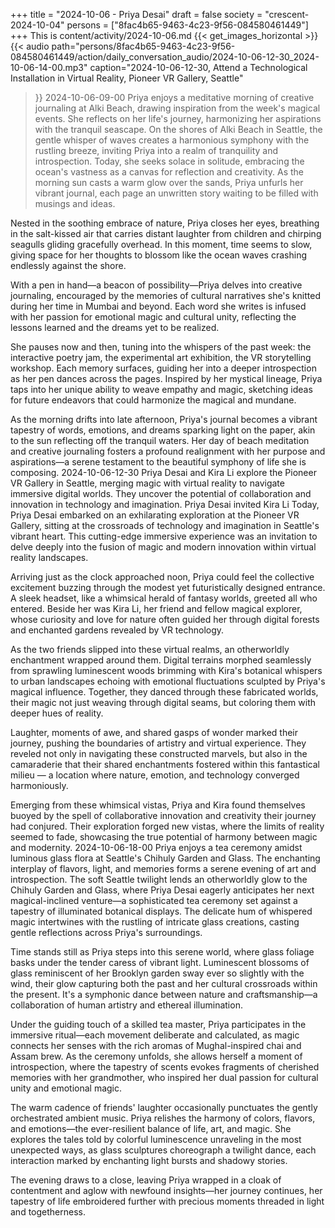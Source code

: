 +++
title = "2024-10-06 - Priya Desai"
draft = false
society = "crescent-2024-10-04"
persons = ["8fac4b65-9463-4c23-9f56-084580461449"]
+++
This is content/activity/2024-10-06.md
{{< get_images_horizontal >}}
{{< audio
    path="persons/8fac4b65-9463-4c23-9f56-084580461449/action/daily_conversation_audio/2024-10-06-12-30_2024-10-06-14-00.mp3" 
    caption="2024-10-06-12-30, Attend a Technological Installation in Virtual Reality, Pioneer VR Gallery, Seattle"
>}}
2024-10-06-09-00
Priya enjoys a meditative morning of creative journaling at Alki Beach, drawing inspiration from the week's magical events. She reflects on her life's journey, harmonizing her aspirations with the tranquil seascape.
On the shores of Alki Beach in Seattle, the gentle whisper of waves creates a harmonious symphony with the rustling breeze, inviting Priya into a realm of tranquility and introspection. Today, she seeks solace in solitude, embracing the ocean's vastness as a canvas for reflection and creativity. As the morning sun casts a warm glow over the sands, Priya unfurls her vibrant journal, each page an unwritten story waiting to be filled with musings and ideas.

Nested in the soothing embrace of nature, Priya closes her eyes, breathing in the salt-kissed air that carries distant laughter from children and chirping seagulls gliding gracefully overhead. In this moment, time seems to slow, giving space for her thoughts to blossom like the ocean waves crashing endlessly against the shore.

With a pen in hand—a beacon of possibility—Priya delves into creative journaling, encouraged by the memories of cultural narratives she's knitted during her time in Mumbai and beyond. Each word she writes is infused with her passion for emotional magic and cultural unity, reflecting the lessons learned and the dreams yet to be realized.

She pauses now and then, tuning into the whispers of the past week: the interactive poetry jam, the experimental art exhibition, the VR storytelling workshop. Each memory surfaces, guiding her into a deeper introspection as her pen dances across the pages. Inspired by her mystical lineage, Priya taps into her unique ability to weave empathy and magic, sketching ideas for future endeavors that could harmonize the magical and mundane.

As the morning drifts into late afternoon, Priya's journal becomes a vibrant tapestry of words, emotions, and dreams sparking light on the paper, akin to the sun reflecting off the tranquil waters. Her day of beach meditation and creative journaling fosters a profound realignment with her purpose and aspirations—a serene testament to the beautiful symphony of life she is composing.
2024-10-06-12-30
Priya Desai and Kira Li explore the Pioneer VR Gallery in Seattle, merging magic with virtual reality to navigate immersive digital worlds. They uncover the potential of collaboration and innovation in technology and imagination.
Priya Desai invited Kira Li
Today, Priya Desai embarked on an exhilarating exploration at the Pioneer VR Gallery, sitting at the crossroads of technology and imagination in Seattle's vibrant heart. This cutting-edge immersive experience was an invitation to delve deeply into the fusion of magic and modern innovation within virtual reality landscapes.

Arriving just as the clock approached noon, Priya could feel the collective excitement buzzing through the modest yet futuristically designed entrance. A sleek headset, like a whimsical herald of fantasy worlds, greeted all who entered. Beside her was Kira Li, her friend and fellow magical explorer, whose curiosity and love for nature often guided her through digital forests and enchanted gardens revealed by VR technology.

As the two friends slipped into these virtual realms, an otherworldly enchantment wrapped around them. Digital terrains morphed seamlessly from sprawling luminescent woods brimming with Kira's botanical whispers to urban landscapes echoing with emotional fluctuations sculpted by Priya's magical influence. Together, they danced through these fabricated worlds, their magic not just weaving through digital seams, but coloring them with deeper hues of reality.

Laughter, moments of awe, and shared gasps of wonder marked their journey, pushing the boundaries of artistry and virtual experience. They reveled not only in navigating these constructed marvels, but also in the camaraderie that their shared enchantments fostered within this fantastical milieu — a location where nature, emotion, and technology converged harmoniously.

Emerging from these whimsical vistas, Priya and Kira found themselves buoyed by the spell of collaborative innovation and creativity their journey had conjured. Their exploration forged new vistas, where the limits of reality seemed to fade, showcasing the true potential of harmony between magic and modernity.
2024-10-06-18-00
Priya enjoys a tea ceremony amidst luminous glass flora at Seattle's Chihuly Garden and Glass. The enchanting interplay of flavors, light, and memories forms a serene evening of art and introspection.
The soft Seattle twilight lends an otherworldly glow to the Chihuly Garden and Glass, where Priya Desai eagerly anticipates her next magical-inclined venture—a sophisticated tea ceremony set against a tapestry of illuminated botanical displays. The delicate hum of whispered magic intertwines with the rustling of intricate glass creations, casting gentle reflections across Priya's surroundings. 

Time stands still as Priya steps into this serene world, where glass foliage basks under the tender caress of vibrant light. Luminescent blossoms of glass reminiscent of her Brooklyn garden sway ever so slightly with the wind, their glow capturing both the past and her cultural crossroads within the present. It's a symphonic dance between nature and craftsmanship—a collaboration of human artistry and ethereal illumination.

Under the guiding touch of a skilled tea master, Priya participates in the immersive ritual—each movement deliberate and calculated, as magic connects her senses with the rich aromas of Mughal-inspired chai and Assam brew. As the ceremony unfolds, she allows herself a moment of introspection, where the tapestry of scents evokes fragments of cherished memories with her grandmother, who inspired her dual passion for cultural unity and emotional magic. 

The warm cadence of friends' laughter occasionally punctuates the gently orchestrated ambient music. Priya relishes the harmony of colors, flavors, and emotions—the ever-resilient balance of life, art, and magic. She explores the tales told by colorful luminescence unraveling in the most unexpected ways, as glass sculptures choreograph a twilight dance, each interaction marked by enchanting light bursts and shadowy stories.

The evening draws to a close, leaving Priya wrapped in a cloak of contentment and aglow with newfound insights—her journey continues, her tapestry of life embroidered further with precious moments threaded in light and togetherness.
